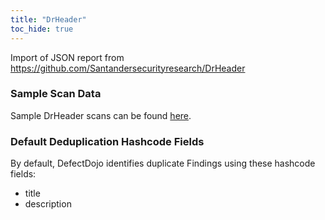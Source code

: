 ```yaml
---
title: "DrHeader"
toc_hide: true
---
```

Import of JSON report from
<https://github.com/Santandersecurityresearch/DrHeader>

### Sample Scan Data
Sample DrHeader scans can be found [here](https://github.com/DefectDojo/django-DefectDojo/tree/master/unittests/scans/drheader).

### Default Deduplication Hashcode Fields
By default, DefectDojo identifies duplicate Findings using these hashcode fields:

- title
- description
